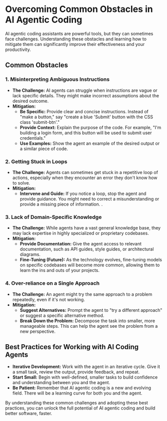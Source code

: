 # Overcoming Common Obstacles in AI Agentic Coding

AI agentic coding assistants are powerful tools, but they can sometimes face challenges. Understanding these obstacles and learning how to mitigate them can significantly improve their effectiveness and your productivity.

## Common Obstacles

### 1. Misinterpreting Ambiguous Instructions

*   **The Challenge:** AI agents can struggle when instructions are vague or lack specific details. They might make incorrect assumptions about the desired outcome.
*   **Mitigation:**
    *   **Be Specific:** Provide clear and concise instructions. Instead of "make a button," say "create a blue 'Submit' button with the CSS class 'submit-btn'."
    *   **Provide Context:** Explain the purpose of the code. For example, "I'm building a login form, and this button will be used to submit user credentials."
    *   **Use Examples:** Show the agent an example of the desired output or a similar piece of code.

### 2. Getting Stuck in Loops

*   **The Challenge:** Agents can sometimes get stuck in a repetitive loop of actions, especially when they encounter an error they don't know how to solve.
*   **Mitigation:**
    *   **Intervene and Guide:** If you notice a loop, stop the agent and provide guidance. You might need to correct a misunderstanding or provide a missing piece of information.
    .

### 3. Lack of Domain-Specific Knowledge

*   **The Challenge:** While agents have a vast general knowledge base, they may lack expertise in highly specialized or proprietary codebases.
*   **Mitigation:**
    *   **Provide Documentation:** Give the agent access to relevant documentation, such as API guides, style guides, or architectural diagrams.
    *   **Fine-Tuning (Future):** As the technology evolves, fine-tuning models on specific codebases will become more common, allowing them to learn the ins and outs of your projects.

### 4. Over-reliance on a Single Approach

*   **The Challenge:** An agent might try the same approach to a problem repeatedly, even if it's not working.
*   **Mitigation:**
    *   **Suggest Alternatives:** Prompt the agent to "try a different approach" or suggest a specific alternative method.
    *   **Break Down the Problem:** Decompose the task into smaller, more manageable steps. This can help the agent see the problem from a new perspective.

## Best Practices for Working with AI Coding Agents

*   **Iterative Development:** Work with the agent in an iterative cycle. Give it a small task, review the output, provide feedback, and repeat.
*   **Start Small:** Begin with well-defined, smaller tasks to build confidence and understanding between you and the agent.
*   **Be Patient:** Remember that AI agentic coding is a new and evolving field. There will be a learning curve for both you and the agent.

By understanding these common challenges and adopting these best practices, you can unlock the full potential of AI agentic coding and build better software, faster.
